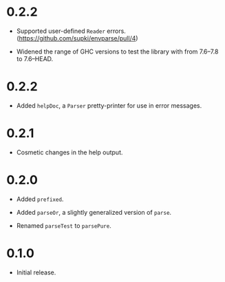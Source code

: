 0.2.2
=====

  * Supported user-defined `Reader` errors. (https://github.com/supki/envparse/pull/4)

  * Widened the range of GHC versions to test the library with from 7.6–7.8 to 7.6–HEAD.

0.2.2
=====

  * Added `helpDoc`, a `Parser` pretty-printer for use in error messages.

0.2.1
=====

  * Cosmetic changes in the help output.

0.2.0
=====

  * Added `prefixed`.

  * Added `parseOr`, a slightly generalized version of `parse`.

  * Renamed `parseTest` to `parsePure`.

0.1.0
=====

  * Initial release.
